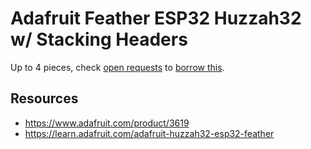 # Adafruit Feather ESP32 Huzzah32 w/ Stacking Headers
Up to 4 pieces, check [open requests](../../../../issues?q=is%3Aissue+is%3Aopen+%22Adafruit+Feather+ESP32+Huzzah32+w+Stacking+Headers%22+in%3Atitle) to [borrow this](../../../../issues/new?title=Borrow+request+for+Adafruit+Feather+ESP32+Huzzah32+w+Stacking+Headers&body=1+piece+of+%5Bthis%5D%28..%2Fblob%2Fmain%2F.%2FHardware%2FMicrocontrollers%2FAdafruit_Feather_ESP32_Huzzah32_w_Stacking_Headers.md%29+for+~2+weeks.).

## Resources
- https://www.adafruit.com/product/3619
- https://learn.adafruit.com/adafruit-huzzah32-esp32-feather
